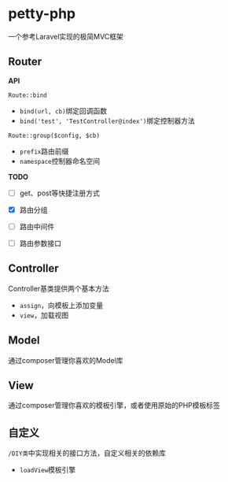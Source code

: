 petty-php
===
一个参考Laravel实现的极简MVC框架

## Router

**API**

`Route::bind`
* `bind(url, cb)`绑定回调函数
* `bind('test', 'TestController@index')`绑定控制器方法

`Route::group($config, $cb)`
* `prefix`路由前缀
* `namespace`控制器命名空间

**TODO**

* [ ] get、post等快捷注册方式
* [x] 路由分组
* [ ] 路由中间件
* [ ] 路由参数接口


## Controller
Controller基类提供两个基本方法
* `assign`，向模板上添加变量
* `view`，加载视图

## Model
通过composer管理你喜欢的Model库

## View
通过composer管理你喜欢的模板引擎，或者使用原始的PHP模板标签

## 自定义
`/DIY类`中实现相关的接口方法，自定义相关的依赖库
* `loadView`模板引擎